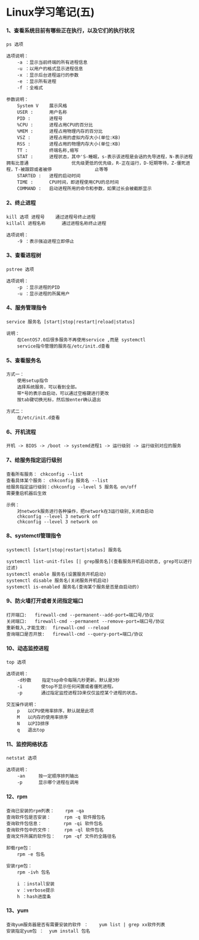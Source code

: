 # Linux学习笔记(五)

#### 1、查看系统目前有哪些正在执行，以及它们的执行状况

```
ps 选项
```

```
选项说明：
	-a ：显示当前终端的所有进程信息
	-u ：以用户的格式显示进程信息
	-x ：显示后台进程运行的参数
	-e ：显示所有进程
	-f ：全格式
```

```
参数说明：
	System V	展示风格
	USER :		用户名称
	PID :		进程号
	%CPU :		进程占用CPU的百分比
	%MEM :		进程占用物理内存的百分比
	VSZ :		进程占用的虚拟内存大小(单位:KB)
	RSS :		进程占用的物理内存大小(单位:KB)
	TT :		终端名称,缩写
	STAT :		进程状态，其中'S-睡眠，s-表示该进程是会话的先导进程，N-表示进程拥有比普通				优先级更低的优先级，R-正在运行，D-短期等待，Z-僵死进程，T-被跟踪或者被停				止等等
	STARTED :	进程的启动时间
	TIME :		CPU时间，即进程使用CPU的总时间
	COMMAND :	启动进程所用的命令和参数，如果过长会被截断显示

```

#### 2、终止进程

```
kill 选项 进程号    通过进程号终止进程
killall 进程名称      通过进程名称终止进程
```

```
选项说明：
	-9 ：表示强迫进程立即停止
```

#### 3、查看进程树

```
pstree 选项
```

```
选项说明：
	-p ：显示进程的PID
	-u ：显示进程的所属用户
```

#### 4、服务管理指令

```
service 服务名 [start|stop|restart|reload|status]
```

```
说明：
	在CentOS7.0后很多服务不再使用service ,而是 systemctl
	service指令管理的服务在/etc/init.d查看
```

#### 5、查看服务名

```
方式一：
	使用setup指令
	选择系统服务，可以看到全部。
	带*号的表示自启动，可以通过空格键进行更改
	按tab键切换光标，然后按enter确认退出
```

```
方式二：
	在/etc/init.d查看
```

#### 6、开机流程

```
开机 -> BIOS -> /boot -> systemd进程1 -> 运行级别 -> 运行级别对应的服务
```

#### 7、给服务指定运行级别

```
查看所有服务： chkconfig --list 
查看具体某个服务： chkconfig 服务名 --list
给服务指定运行级别：chkconfig --level 5 服务名 on/off
需要重启机器后生效
```

```
示例：
	对network服务进行各种操作，把network在3运行级别,关闭自启动
	chkconfig --level 3 network off
	chkconfig --level 3 network on
```

#### 8、systemctl管理指令

```
systemctl [start|stop|restart|status] 服务名
```

```
systemctl list-unit-files [| grep服务名](查看服务开机启动状态, grep可以进行过滤)
systemctl enable 服务名(设置服务开机启动)
systemctl disable 服务名(关闭服务开机启动)
systemctl is-enabled 服务名(查询某个服务是否是自启动的)
```

#### 9、防火墙打开或者关闭指定端口

```
打开端口:	firewall-cmd --permanent--add-port=端口号/协议
关闭端口:	firewall-cmd --permanent --remove-port=端口号/协议
重新载入,才能生效: 	firewall-cmd --reload
查询端口是否开放:	firewall-cmd --query-port=端口/协议
```

#### 10、动态监控进程

```
top 选项
```

```
选项说明：
	-d秒数	指定top命令每隔几秒更新。默认是3秒
	-i		 使top不显示任何闲置或者僵死进程。
    -p		 通过指定监控进程ID来仅仅监控某个进程的状态。
```

```
交互操作说明：
	p	以CPU使用率排序，默认就是此项
	M	以内存的使用率排序
	N	以PID排序
	q	退出top
```

#### 11、监控网络状态

```
netstat 选项
```

```
选项说明：
	-an		按一定顺序排列输出
	-p		显示哪个进程在调用
```

#### 12、rpm

```
查询已安装的rpm列表：	rpm -qa
查询软件包是否安装：	   rpm -q 软件报包名
查询软件包信息：		rpm -qi 软件包名
查询软件包中的文件：	   rpm -ql 软件包名
查询文件所属的软件包：	  rpm -qf 文件的全路径名
```

```
卸载rpm包：
	rpm -e 包名
```

```
安装rpm包：
	rpm -ivh 包名
	
	i ：install安装
	v ：verbose提示
	h ：hash进度条
```

#### 13、yum

```
查询yum服务器是否有需要安装的软件 ：	yum list | grep xx软件列表
安装指定yum包 ：	yum install 包名
```